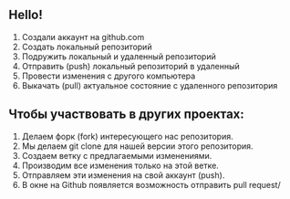 ## Hello!

1. Создали аккаунт на github.com
2. Создать локальный репозиторий
3. Подружить локальный и удаленный репозиторий
4. Отправить (push) локальный репозиторий в удаленный
5. Провести изменения с другого компьютера
6. Выкачать (pull) актуальное состояние с удаленного репозитория

 
 ## Чтобы участвовать в других проектах:

 1. Делаем форк (fork) интересующего нас репозитория.
 2. Мы делаем git clone для нашей версии этого репозитория.
 3. Создаем ветку с предлагаемыми изменениями.
 4. Производим все изменения только на этой ветке.
 5. Отправляем эти изменения на свой аккаунт (push).
 6. В окне на Github появляется возможность отправить pull request/
 